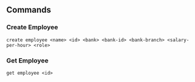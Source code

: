 ## Commands

### Create Employee

```
create employee <name> <id> <bank> <bank-id> <bank-branch> <salary-per-hour> <role>
```

### Get Employee

```
get employee <id>
```


